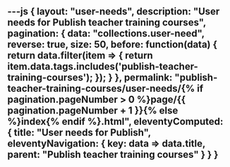---js
{
  layout: "user-needs",
  description: "User needs for Publish teacher training courses",
  pagination: {
    data: "collections.user-need",
    reverse: true,
    size: 50,
    before: function(data) {
      return data.filter(item => {
        return item.data.tags.includes('publish-teacher-training-courses');
      });
    }
  },
  permalink: "publish-teacher-training-courses/user-needs/{% if pagination.pageNumber > 0 %}page/{{ pagination.pageNumber + 1 }}{% else %}index{% endif %}.html",
  eleventyComputed: {
    title: "User needs for Publish",
    eleventyNavigation: {
      key: data => data.title,
      parent: "Publish teacher training courses"
    }
  }
}
---
